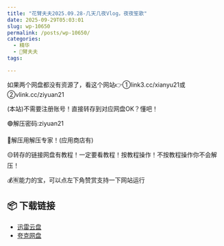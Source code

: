 ```yaml
---
title: "花臂夫夫2025.09.28-几天几夜Vlog，夜夜笙歌"
date: 2025-09-29T05:03:01
slug: wp-10650
permalink: /posts/wp-10650/
categories:
  - 精华
  - 🌸臂夫夫
tags:

---
```


如果两个网盘都没有资源了，看这个网站👉①link3.cc/xianyu21或②vlink.cc/ziyuan21

(本站)不需要注册账号！直接转存到对应网盘OK？懂吧！

🟢解压密码:ziyuan21

🔵解压用解压专家！(应用商店有)

🟡转存的链接网盘有教程！一定要看教程！按教程操作！不按教程操作你不会解压！

💰🈶能力的宝，可以点左下角赞赏支持一下网站运行

## 📦 下载链接
- [迅雷云盘](https://blziyuan21.com/pay-download/10650?key=4dd06d401b&down_id=0)
- [夸克网盘](https://blziyuan21.com/pay-download/10650?key=4dd06d401b&down_id=1)

